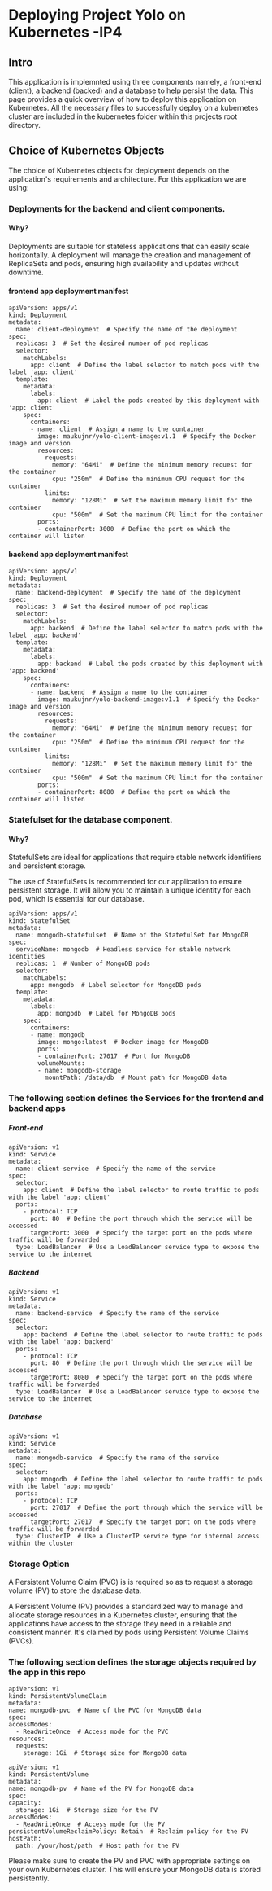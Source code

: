 # Deploying Project Yolo on Kubernetes -IP4

## Intro

This application is implemnted using three components namely, a front-end (client), a backend (backed) and a database to help persist the data. 
This page provides a quick overview of how to deploy this application on Kubernetes. All the necessary files to successfully deploy on a kubernetes cluster are included in the kubernetes folder within this projects root directory.

## Choice of Kubernetes Objects

The choice of Kubernetes objects for deployment depends on the application's requirements and architecture. For this application we are using:

### Deployments for the backend and client components.
#### Why?

Deployments are suitable for stateless applications that can easily scale horizontally. A deployment will manage the creation and management of ReplicaSets and pods, ensuring high availability and updates without downtime.

#### frontend app deployment manifest
```
apiVersion: apps/v1
kind: Deployment
metadata:
  name: client-deployment  # Specify the name of the deployment
spec:
  replicas: 3  # Set the desired number of pod replicas
  selector:
    matchLabels:
      app: client  # Define the label selector to match pods with the label 'app: client'
  template:
    metadata:
      labels:
        app: client  # Label the pods created by this deployment with 'app: client'
    spec:
      containers:
      - name: client  # Assign a name to the container
        image: maukujnr/yolo-client-image:v1.1  # Specify the Docker image and version
        resources:
          requests:
            memory: "64Mi"  # Define the minimum memory request for the container
            cpu: "250m"  # Define the minimum CPU request for the container
          limits:
            memory: "128Mi"  # Set the maximum memory limit for the container
            cpu: "500m"  # Set the maximum CPU limit for the container
        ports:
        - containerPort: 3000  # Define the port on which the container will listen
```
#### backend app deployment manifest

```
apiVersion: apps/v1
kind: Deployment
metadata:
  name: backend-deployment  # Specify the name of the deployment
spec:
  replicas: 3  # Set the desired number of pod replicas
  selector:
    matchLabels:
      app: backend  # Define the label selector to match pods with the label 'app: backend'
  template:
    metadata:
      labels:
        app: backend  # Label the pods created by this deployment with 'app: backend'
    spec:
      containers:
      - name: backend  # Assign a name to the container
        image: maukujnr/yolo-backend-image:v1.1  # Specify the Docker image and version
        resources:
          requests:
            memory: "64Mi"  # Define the minimum memory request for the container
            cpu: "250m"  # Define the minimum CPU request for the container
          limits:
            memory: "128Mi"  # Set the maximum memory limit for the container
            cpu: "500m"  # Set the maximum CPU limit for the container
        ports:
        - containerPort: 8080  # Define the port on which the container will listen
```
### Statefulset for the database component.
#### Why?

StatefulSets are ideal for applications that require stable network identifiers and persistent storage. 

The use of StatefulSets is recommended for our application to ensure persistent storage. It will allow you to maintain a unique identity for each pod, which is essential for our database. 

```
apiVersion: apps/v1
kind: StatefulSet
metadata:
  name: mongodb-statefulset  # Name of the StatefulSet for MongoDB
spec:
  serviceName: mongodb  # Headless service for stable network identities
  replicas: 1  # Number of MongoDB pods
  selector:
    matchLabels:
      app: mongodb  # Label selector for MongoDB pods
  template:
    metadata:
      labels:
        app: mongodb  # Label for MongoDB pods
    spec:
      containers:
      - name: mongodb
        image: mongo:latest  # Docker image for MongoDB
        ports:
        - containerPort: 27017  # Port for MongoDB
        volumeMounts:
        - name: mongodb-storage
          mountPath: /data/db  # Mount path for MongoDB data
```

### The following section defines the Services for the frontend and backend apps
##### Front-end
```front-end app service
apiVersion: v1
kind: Service
metadata:
  name: client-service  # Specify the name of the service
spec:
  selector:
    app: client  # Define the label selector to route traffic to pods with the label 'app: client'
  ports:
    - protocol: TCP
      port: 80  # Define the port through which the service will be accessed
      targetPort: 3000  # Specify the target port on the pods where traffic will be forwarded
  type: LoadBalancer  # Use a LoadBalancer service type to expose the service to the internet
```
##### Backend
```backend app service
apiVersion: v1
kind: Service
metadata:
  name: backend-service  # Specify the name of the service
spec:
  selector:
    app: backend  # Define the label selector to route traffic to pods with the label 'app: backend'
  ports:
    - protocol: TCP
      port: 80  # Define the port through which the service will be accessed
      targetPort: 8080  # Specify the target port on the pods where traffic will be forwarded
  type: LoadBalancer  # Use a LoadBalancer service type to expose the service to the internet
```
##### Database
```
apiVersion: v1
kind: Service
metadata:
  name: mongodb-service  # Specify the name of the service
spec:
  selector:
    app: mongodb  # Define the label selector to route traffic to pods with the label 'app: mongodb'
  ports:
    - protocol: TCP
      port: 27017  # Define the port through which the service will be accessed
      targetPort: 27017  # Specify the target port on the pods where traffic will be forwarded
  type: ClusterIP  # Use a ClusterIP service type for internal access within the cluster

  ```

### Storage Option

A Persistent Volume Claim (PVC) is is required so as to request a storage volume (PV) to store the database data.

A Persistent Volume (PV) provides a standardized way to manage and allocate storage resources in a Kubernetes cluster, ensuring that the applications have access to the storage they need in a reliable and consistent manner. It's claimed by pods using Persistent Volume Claims (PVCs).

### The following section defines the storage objects required by the app in this repo

  ```Persistent Volume Claim (PVC) for MongoDB data
apiVersion: v1
kind: PersistentVolumeClaim
metadata:
  name: mongodb-pvc  # Name of the PVC for MongoDB data
spec:
  accessModes:
    - ReadWriteOnce  # Access mode for the PVC
  resources:
    requests:
      storage: 1Gi  # Storage size for MongoDB data
  ```
  
  ```Persistent Volume (PV) for MongoDB data
apiVersion: v1
kind: PersistentVolume
metadata:
  name: mongodb-pv  # Name of the PV for MongoDB data
spec:
  capacity:
    storage: 1Gi  # Storage size for the PV
  accessModes:
    - ReadWriteOnce  # Access mode for the PV
  persistentVolumeReclaimPolicy: Retain  # Reclaim policy for the PV
  hostPath:
    path: /your/host/path  # Host path for the PV

  ```
Please make sure to create the PV and PVC with appropriate settings on your own Kubernetes cluster. This will ensure your MongoDB data is stored persistently.